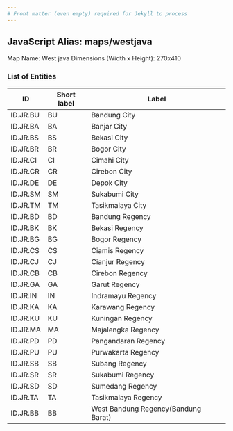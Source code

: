 ```yaml
---
# Front matter (even empty) required for Jekyll to process
---
```


## JavaScript Alias: maps/westjava

Map Name: West java
Dimensions (Width x Height): 270x410





### List of Entities

ID | Short label | Label
---|---|---|
ID.JR.BU|BU|Bandung City
ID.JR.BA|BA|Banjar City
ID.JR.BS|BS|Bekasi City
ID.JR.BR|BR|Bogor City
ID.JR.CI|CI|Cimahi City
ID.JR.CR|CR|Cirebon City
ID.JR.DE|DE|Depok City
ID.JR.SM|SM|Sukabumi City
ID.JR.TM|TM|Tasikmalaya City
ID.JR.BD|BD|Bandung Regency
ID.JR.BK|BK|Bekasi Regency
ID.JR.BG|BG|Bogor Regency
ID.JR.CS|CS|Ciamis Regency
ID.JR.CJ|CJ|Cianjur Regency
ID.JR.CB|CB|Cirebon Regency
ID.JR.GA|GA|Garut Regency
ID.JR.IN|IN|Indramayu Regency
ID.JR.KA|KA|Karawang Regency
ID.JR.KU|KU|Kuningan Regency
ID.JR.MA|MA|Majalengka Regency
ID.JR.PD|PD|Pangandaran Regency
ID.JR.PU|PU|Purwakarta Regency
ID.JR.SB|SB|Subang Regency
ID.JR.SR|SR|Sukabumi Regency
ID.JR.SD|SD|Sumedang Regency
ID.JR.TA|TA|Tasikmalaya Regency
ID.JR.BB|BB|West Bandung Regency(Bandung Barat)